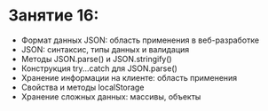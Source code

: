 # Занятие 16:

- Формат данных JSON: область применения в веб-разработке
- JSON: синтаксис, типы данных и валидация
- Методы JSON.parse() и JSON.stringify()
- Конструкция try...catch для JSON.parse()
- Хранение информации на клиенте: область применения
- Свойства и методы localStorage
- Хранение сложных данных: массивы, объекты
